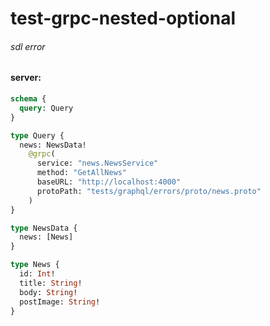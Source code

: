 # test-grpc-nested-optional

###### sdl error

#### server:

```graphql
schema {
  query: Query
}

type Query {
  news: NewsData!
    @grpc(
      service: "news.NewsService"
      method: "GetAllNews"
      baseURL: "http://localhost:4000"
      protoPath: "tests/graphql/errors/proto/news.proto"
    )
}

type NewsData {
  news: [News]
}

type News {
  id: Int!
  title: String!
  body: String!
  postImage: String!
}
```
